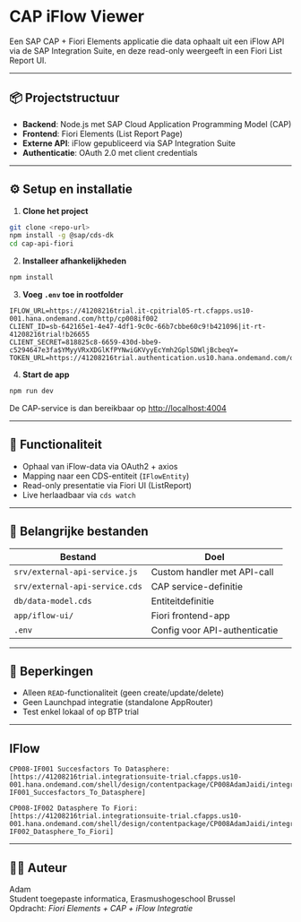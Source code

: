 # CAP iFlow Viewer

Een SAP CAP + Fiori Elements applicatie die data ophaalt uit een iFlow API via de SAP Integration Suite, en deze read-only weergeeft in een Fiori List Report UI.

---

## 📦 Projectstructuur

- **Backend**: Node.js met SAP Cloud Application Programming Model (CAP)
- **Frontend**: Fiori Elements (List Report Page)
- **Externe API**: iFlow gepubliceerd via SAP Integration Suite
- **Authenticatie**: OAuth 2.0 met client credentials

---

## ⚙️ Setup en installatie

1. **Clone het project**

```bash
git clone <repo-url>
npm install -g @sap/cds-dk
cd cap-api-fiori
```

2. **Installeer afhankelijkheden**

```bash
npm install
```

3. **Voeg `.env` toe in rootfolder**

```dotenv
IFLOW_URL=https://41208216trial.it-cpitrial05-rt.cfapps.us10-001.hana.ondemand.com/http/cp008if002
CLIENT_ID=sb-642165e1-4e47-4df1-9c0c-66b7cbbe60c9!b421096|it-rt-41208216trial!b26655
CLIENT_SECRET=818825c8-6659-430d-bbe9-c5294647e3fa$YMyyVRxXDGlKfPYNwiGKVyyEcYmh2GplSDWljBcbeqY=
TOKEN_URL=https://41208216trial.authentication.us10.hana.ondemand.com/oauth/token

```

4. **Start de app**

```bash
npm run dev
```

De CAP-service is dan bereikbaar op [http://localhost:4004](http://localhost:4004)

---

## 🧠 Functionaliteit

- Ophaal van iFlow-data via OAuth2 + axios
- Mapping naar een CDS-entiteit (`IFlowEntity`)
- Read-only presentatie via Fiori UI (ListReport)
- Live herlaadbaar via `cds watch`

---

## 📁 Belangrijke bestanden

| Bestand                          | Doel                          |
|----------------------------------|-------------------------------|
| `srv/external-api-service.js`    | Custom handler met API-call  |
| `srv/external-api-service.cds`   | CAP service-definitie        |
| `db/data-model.cds`              | Entiteitdefinitie            |
| `app/iflow-ui/`                  | Fiori frontend-app           |
| `.env`                           | Config voor API-authenticatie |

---

## 🚫 Beperkingen

- Alleen `READ`-functionaliteit (geen create/update/delete)
- Geen Launchpad integratie (standalone AppRouter)
- Test enkel lokaal of op BTP trial

---


## IFlow

```
CP008-IF001 Succesfactors To Datasphere: [https://41208216trial.integrationsuite-trial.cfapps.us10-001.hana.ondemand.com/shell/design/contentpackage/CP008AdamJaidi/integrationflows/CP008-IF001_Succesfactors_To_Datasphere]

CP008-IF002 Datasphere To Fiori: [https://41208216trial.integrationsuite-trial.cfapps.us10-001.hana.ondemand.com/shell/design/contentpackage/CP008AdamJaidi/integrationflows/CP008-IF002_Datasphere_To_Fiori]

```
---

## 🧑‍💻 Auteur

Adam  
Student toegepaste informatica, Erasmushogeschool Brussel  
Opdracht: *Fiori Elements + CAP + iFlow Integratie*